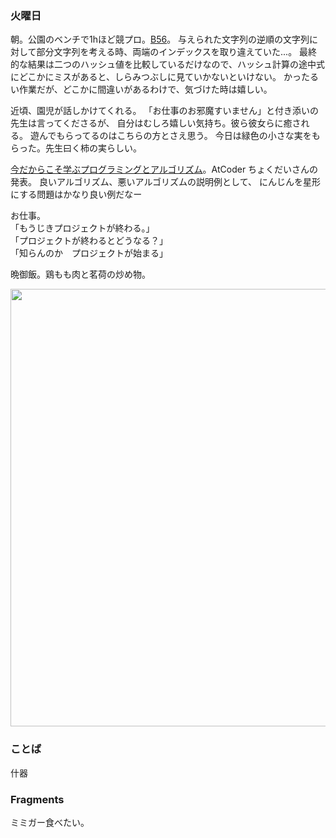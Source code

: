 ### 火曜日

朝。公園のベンチで1hほど競プロ。[B56](https://atcoder.jp/contests/tessoku-book/tasks/tessoku_book_ec)。
与えられた文字列の逆順の文字列に対して部分文字列を考える時、両端のインデックスを取り違えていた...。
最終的な結果は二つのハッシュ値を比較しているだけなので、ハッシュ計算の途中式にどこかにミスがあると、しらみつぶしに見ていかないといけない。
かったるい作業だが、どこかに間違いがあるわけで、気づけた時は嬉しい。

近頃、園児が話しかけてくれる。
「お仕事のお邪魔すいません」と付き添いの先生は言ってくださるが、
自分はむしろ嬉しい気持ち。彼ら彼女らに癒される。
遊んでもらってるのはこちらの方とさえ思う。
今日は緑色の小さな実をもらった。先生曰く柿の実らしい。

[今だからこそ学ぶプログラミングとアルゴリズム](https://youtu.be/PZOITpAccjo?si=J5mb-q1pZ3i_xWs6)。AtCoder ちょくだいさんの発表。
良いアルゴリズム、悪いアルゴリズムの説明例として、
にんじんを星形にする問題はかなり良い例だなー

お仕事。<br>
「もうじきプロジェクトが終わる。」<br>
「プロジェクトが終わるとどうなる？」<br>
「知らんのか　プロジェクトが始まる」<br>

晩御飯。鶏もも肉と茗荷の炒め物。

<img src="https://i.imgur.com/vUQE67v.jpg" width="700">

### ことば

什器

### Fragments

ミミガー食べたい。